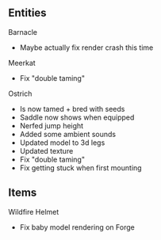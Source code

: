 Entities
---
Barnacle
- Maybe actually fix render crash this time

Meerkat
- Fix "double taming"

Ostrich
- Is now tamed + bred with seeds
- Saddle now shows when equipped
- Nerfed jump height
- Added some ambient sounds
- Updated model to 3d legs
- Updated texture
- Fix "double taming"
- Fix getting stuck when first mounting

Items
---
Wildfire Helmet
- Fix baby model rendering on Forge